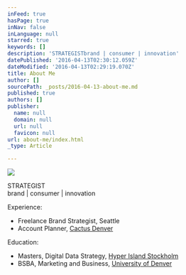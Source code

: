 ```yaml
---
inFeed: true
hasPage: true
inNav: false
inLanguage: null
starred: true
keywords: []
description: 'STRATEGISTbrand | consumer | innovation'
datePublished: '2016-04-13T02:30:12.059Z'
dateModified: '2016-04-13T02:29:19.070Z'
title: About Me
author: []
sourcePath: _posts/2016-04-13-about-me.md
published: true
authors: []
publisher:
  name: null
  domain: null
  url: null
  favicon: null
url: about-me/index.html
_type: Article

---
```

![](https://the-grid-user-content.s3-us-west-2.amazonaws.com/8547fbc1-5ff7-49b6-ae11-c57f034ec6c5.jpg)

STRATEGIST  
brand | consumer | innovation

Experience:

* Freelance Brand Strategist, Seattle 
* Account Planner, [Cactus Denver][0]

Education:

* Masters, Digital Data Strategy, [Hyper Island Stockholm][1]
* BSBA, Marketing and Business, [University of Denver][1]

[0]: http://cactusdenver.com/
[1]: https://www.hyperisland.com/